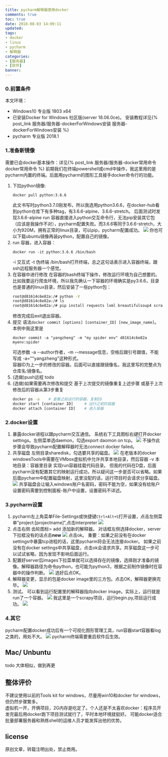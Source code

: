 ```yaml
---
title: pycharm解释器使用docker
comments: true
toc: true
date: 2018-08-03 14:09:11
updated:
tags:
- docker
- linux
- pycharm
- 解释器
categories:
- [服务器]
- [软件]
banner:
---
```

### 0.前置条件
本文环境：
- Windows10 专业版 1803 x64
- 已安装Docker for Windows 社区版(server 18.06.0ce)。 安装教程详见{% post_link 服务器/服务器-dockerForWindows安装 服务器-dockerForWindows安装 %}
- pycharm 专业版 2018.1
 
### 1.准备新镜像
需要已会docker基本操作：详见{% post_link 服务器/服务器-docker常用命令 docker常用命令 %}
前期我们在终端powershell或cmd中操作，我这里用的是pycharm内置的终端。后面用pycharm的图形工具接手docker命令行的功能。
1. 下拉python镜像:
    ```shell
    docker pull python:3.6.6
    ```
    此文书写时python3.7.0刚发布，所以我选用python3.6.6，在docker-hub看到python仓库下有多种tag，有3.6.6-alpine、3.6.6-stretch。
    后面测试时发现3.6.6-alpine run 容器直接进入python交互命令行，无法pip安装其它包（应该是我操作不对），pycharm配置失败。而3.6.6等同于3.6.6-stretch，大小为920M，拥有正常的linux目录，可以pip，pycharm配置成功。
    ![](1.png)
    你也可以下载ubuntu镜像再装python，配置自己的镜像。
2. run 容器，进入容器：
    ```shell
    docker run -it python:3.6.6 /bin/bash
    ```
    -i 交互式 -t 伪终端 /bin/bash打开终端，总之这句话表示进入容器终端，跟ssh远程服务器一个感觉。
3. 在容器中进行修改
    在容器的bash终端下操作，修改运行环境为自己想要的。  
    比如我要运行爬虫坏境，所以我先确认一下容器的环境确实是py3.6.6，目录也是普通的linux目录，然后安装了一些python包：
    ```bash
    root@d81614c6e82a:/# python -V      
    root@d81614c6e82a:/# ls
    root@d81614c6e82a:/# pip install requests lxml breautifulsoup4 scrapy
    ```
    修改完成后exit退出容器。
4. 提交
    语法`docker commit [options] [container_ID] [new_image_name]`。
    本例中我这里是
    ```shell
    docker commit -a "yangzheng" -m "my spider env" d81614c6e82a myenv:spider
    ```
    可选参数 -a --author作者，-m --message信息，空格后跟引号跟值，不能写成 -a=""yangzheng"这种形式。  
    容器ID为上一步的修改的容器。后面可以直接跟镜像名，我这里写的完整点为 仓库名:镜像名。
5. (选做)push远程
    todo
6. (选做)如果需要再次修改和提交
    基于上次提交的镜像重复上述步骤
    或基于上次修改后的容器从第3步重复
    ```bash
    docker ps -a    # 查看之前运行的容器，复制ID
    docker start [container ID]     # 运行之前的容器
    docker attach [container ID]    # 进入容器
    ```
### 2.docker设置
1. 暴露docker进程以跟pycharm交互通信。
系统右下工具图标右键打开docker settings。左侧菜单选daemon，勾选export daomon on tcp。 
![](5.png)
不操作此步骤会导致pycharm配置解释器时无法connect docker failed。
2. 共享磁盘
左侧目录sharedisk，勾选要共享的磁盘。
![](6.png)
在老版本的docker windowsTools中需要在VMbox虚拟机中允许共享本地目录，然后容器 -v 本地目录：容器里目录 实现run容器挂载代码目录。
但我的代码在D盘，后面pycharm没有配置其它的映射运行成功，所以疑问这一步是否可以省略。如果后面pycharm中配置磁盘映射，这里没配的话，运行项目时会请求分享磁盘。
![](7.png)
共享磁盘会让输入windows账户名密码，密码不能为空，如果没有给账户设置密码需要到控制面板-账户中设置，设置密码不详述。

### 3.pycharm设置
1. pycharm左上角菜单File-Settings或快捷键`Ctrl+Alt+S`打开设置，点击左侧菜单"project:[projectname]",点击interpreter
![](10.png)
2. 点击右侧 齿轮图标> add 添加新的解释器。
对话框左侧选择docker，server下拉框没有的话点击**new**
![](11.png)
点击ok。
重要：如果之前没有在docker settings中暴露tcp进程的话，这里pycharm将会无法连接docker。
如果之前没有在docker settings中共享磁盘，点击ok会请求共享。共享磁盘这一步可以试试省略，因为发现不影响后面运行。
3. 配置好server后images下拉菜单就可以选择存在的镜像，选择刚才准备的镜像。解释器路径为命令python，也可能为python3，根据之前制作镜像时在容器中的操作判断。
![](12.png)
选好后点OK。
4. 解释器变更，显示的包是docker image里的三方包。点击OK，解释器更换完毕。
![](13.png)
5. 测试。
可以看到运行配置里的解释器指向docker image。实际上，运行就是run了一个容器。
![](14.png)
我这里是一个scrapy项目，运行begin.py,项目运行成功。
![](15.png)

### 4.其它
pycharm配置docker成功后有一个可视化图形管理工具，run容器start容器看log之类的，用处不大。
![](16.png)
pycharm终端需要重启软件后生效。

## Mac/ Unbuntu
todo
大体相似，做到再更

## 整体评价
不建议使用以前的Tools kit for windows，尽量用win10和docker for windows，但仍然步骤繁多。    
虚拟机一开，开俩项目，2G内存是吃定了。个人还是不太喜欢docker：程序员开发完最后用docker跑下项目测试就行了，平时本地环境就挺好。
可能docker适合批量部署服务器和熟练shell的运维人员才能发挥出他的优势。

## license
原创文章，转载注明出处，禁止商用。